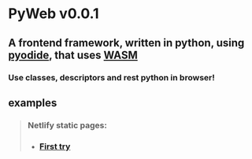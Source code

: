 # PyWeb v0.0.1

## A frontend framework, written in python, using [pyodide](https://pyodide.org/), that uses [WASM](https://webassembly.org/)
### Use classes, descriptors and rest python in browser!

## examples
> ### Netlify static pages:
> - ### [First try](https://pyweb.netlify.app/)
